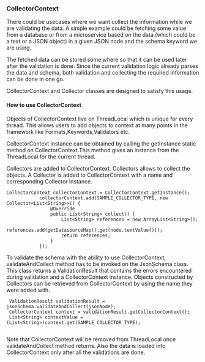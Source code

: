 ### CollectorContext


There could be usecases where we want collect the information while we are validating the data. A simple example could be fetching some value from a database or from a microservice based on the data (which could be a text or a JSON object) in a given JSON node and the schema keyword we are using. 

The fetched data can be stored some where so that it can be used later after the validation is done. Since the current validation logic already parses the data and schema, both validation and collecting the required information can be done in one go.

CollectorContext and Collector classes are designed to satisfy this usage.

#### How to use CollectorContext

Objects of CollectorContext live on ThreadLocal which is unique for every thread. This allows users to add objects to context at many points in the framework like Formats,Keywords,Validators etc.

CollectorContext instance can be obtained by calling the getInstance static method on CollectorContext.This method gives an instance from the ThreadLocal for the current thread.

Collectors are added to CollectorContext. Collectors allows to collect the objects. A Collector is added to CollectorContext with a name and corresponding Collector instance.

```
CollectorContext collectorContext = CollectorContext.getInstance();
			collectorContext.add(SAMPLE_COLLECTOR_TYPE, new Collector<List<String>>() {
				@Override
				public List<String> collect() {
					List<String> references = new ArrayList<String>();
					references.add(getDatasourceMap().get(node.textValue()));
					return references;
				}
			});
```

To validate the schema with the ability to use CollectorContext, validateAndCollect method has to be invoked on the JsonSchema class. This class returns a ValidationResult that contains the errors encountered during validation and a CollectorContext instance. Objects constructed by Collectors can be retrieved from CollectorContext by using the name they were added with.


```
 ValidationResult validationResult = jsonSchema.validateAndCollect(jsonNode);
 CollectorContext context = validationResult.getCollectorContext();
 List<String> contextValue = (List<String>)context.get(SAMPLE_COLLECTOR_TYPE);
 
```

Note that CollectorContext will be removed from ThreadLocal once validateAndCollect method returns. Also the data is loaded into CollectorContext only after all the validations are done.

